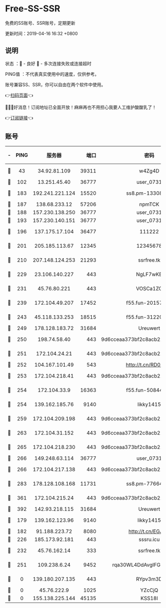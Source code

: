 # Free-SS-SSR

免费的SS账号、SSR账号，定期更新

更新时间：2019-04-16 16:32 +0800

## 说明

状态     ：🙂 - 良好 🙁 - 多次连接失败或连接超时

PING值   ：不代表真实使用中的速度，仅供参考。

账号兼容SS、SSR，你可以自由在两个软件中使用。

👉[扫码页面](https://liesauer.github.io/Free-SS-SSR/)👈

🎉🎉🎉好消息！订阅地址已全面开放！麻麻再也不用担心我要人工维护酸酸乳了！

👉[订阅链接](https://www.liesauer.net/yogurt/subscribe?ACCESS_TOKEN=DAYxR3mMaZAsaqUb)👈

## 账号

|-|PING|服务器|端口|密码|加密方式|区域|
|:----:|:----:|:-----:|-----:|:----:|:----:|:----:|
|🙂|43|34.92.81.109|39311|w4Zg4D|chacha20-ietf|US|
|🙂|102|13.251.45.40|36777|user_0731|chacha20|SG|
|🙂|183|192.241.221.124|15520|ss8.pm-13308805|aes-256-cfb|US|
|🙂|187|138.68.233.12|57206|npmTCK|rc4-md5|US|
|🙂|188|157.230.138.250|36777|user_0731|chacha20|US|
|🙂|193|157.230.140.151|36777|user_0731|chacha20|US|
|🙂|196|137.175.17.104|36477|111222|aes-256-cfb|US|
|🙂|201|205.185.113.67|12345|12345678|aes-256-cfb|US|
|🙂|210|207.148.124.253|21293|ssrfree.tk|aes-256-cfb|SG|
|🙂|229|23.106.140.227|443|NgLF7wKB|aes-256-cfb|US|
|🙂|231|45.76.80.221|443|VOSCa1ZG|aes-256-cfb|DE|
|🙂|239|172.104.49.207|17452|f55.fun-20157942|aes-256-cfb|SG|
|🙂|243|45.118.133.253|18515|f55.fun-31220969|aes-256-cfb|SG|
|🙂|249|178.128.183.72|31684|Ureuwert|chacha20|US|
|🙂|250|198.74.58.40|443|9d6cceaa373bf2c8acb22e60b6a58be6|aes-256-cfb|US|
|🙂|251|172.104.24.21|443|9d6cceaa373bf2c8acb22e60b6a58be6|aes-256-cfb|US|
|🙂|252|104.167.101.49|543|http://t.cn/RD0D7sx|rc4-md5|CA|
|🙂|253|172.104.218.41|443|9d6cceaa373bf2c8acb22e60b6a58be6|aes-256-cfb|US|
|🙂|254|172.104.33.9|16363|f55.fun-50844957|aes-256-cfb|SG|
|🙂|254|139.162.185.76|9140|likky1415|aes-256-cfb|DE|
|🙂|259|172.104.209.198|443|9d6cceaa373bf2c8acb22e60b6a58be6|aes-256-cfb|US|
|🙂|263|172.104.31.152|443|9d6cceaa373bf2c8acb22e60b6a58be6|aes-256-cfb|US|
|🙂|265|172.104.218.230|443|9d6cceaa373bf2c8acb22e60b6a58be6|aes-256-cfb|US|
|🙂|266|149.248.63.114|36777|user_0731|chacha20|CA|
|🙂|266|172.104.217.138|443|9d6cceaa373bf2c8acb22e60b6a58be6|aes-256-cfb|US|
|🙂|283|178.128.108.168|11731|ss8.pm-77664011|aes-256-cfb|SG|
|🙂|361|172.104.215.24|443|9d6cceaa373bf2c8acb22e60b6a58be6|aes-256-cfb|US|
|🙂|392|142.93.218.115|31684|Ureuwert|chacha20|IN|
|🙂|179|139.162.123.96|9140|likky1415|aes-256-cfb|JP|
|🙂|182|91.188.223.72|8080|http://t.cn/EGJIyrl|rc4-md5|RU|
|🙂|226|185.173.92.181|443|sssru.icu|rc4-md5|RU|
|🙂|232|45.76.162.14|333|ssrfree.tk|aes-256-cfb|SG|
|🙂|251|109.238.6.24|9452|rqa30WL4DdAvgIFG6Fs3znzTa|aes-256-cfb|FR|
|🙁|0|139.180.207.135|443|RYpv3m3D|aes-256-cfb|JP|
|🙁|0|45.76.222.9|1025|YZcCjQ|rc4-md5|JP|
|🙁|0|155.138.225.144|45135|KSS18l|rc4-md5|US|
